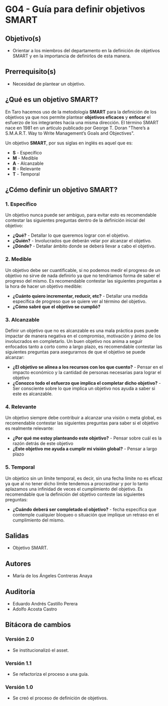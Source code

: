 # G04 - Guía para definir objetivos SMART

## Objetivo(s)

- Orientar a los miembros del departamento en la definición de objetivos SMART y en la importancia de definirlos de esta manera.

## Prerrequisito(s)

- Necesidad de plantear un objetivo.

## ¿Qué es un objetivo SMART?

En Taro hacemos uso de la metodología **SMART** para la definición de los objetivos ya que nos permite plantear **objetivos eficaces** y **enfocar** el esfuerzo de los integrantes hacia una misma dirección. El término SMART nace en 1981 en un artículo publicado por George T. Doran "There’s a S.M.A.R.T. Way to Write Management’s Goals and Objectives".

Un objetivo **SMART**, por sus siglas en inglés es aquel que es:

- **S** - Específico
- **M** - Medible
- **A** - Alcanzable
- **R** - Relevante
- **T** - Temporal

## ¿Cómo definir un objetivo SMART?

### 1. Específico

Un objetivo nunca puede ser ambiguo, para evitar esto es recomendable contestar las siguientes preguntas dentro de la definición inicial del objetivo:

- **¿Qué?** - Detallar lo que queremos lograr con el objetivo.
- **¿Quién?** - Involucrados que deberán velar por alcanzar el objetivo.
- **¿Dónde?** - Detallar ámbito donde se deberá llevar a cabo el objetivo.

### 2. Medible

Un objetivo debe ser cuantificable, si no podemos medir el progreso de un objetivo no sirve de nada definirlo ya que no tendríamos forma de saber el progreso del mismo. Es recomendable contestar las siguientes preguntas a la hora de hacer un objetivo medible:

- **¿Cuánto quiero incrementar, reducir, etc?** - Detallar una medida específica de progreso que se quiere ver al término del objetivo.
- **¿Cómo sabré que el objetivo se cumplió?**

### 3. Alcanzable

Definir un objetivo que no es alcanzable es una mala práctica pues puede impactar de manera negativa en el compromiso, motivación y ánimo de los involucrados en completarlo. Un buen objetivo nos anima a seguir enfocados tanto a corto como a largo plazo, es recomendable contestar las siguientes preguntas para asegurarnos de que el objetivo se puede alcanzar:

- **¿El objetivo se alinea a los recursos con los que cuento?** - Pensar en el impacto económico y la cantidad de personas necesarias para lograr el objetivo
- **¿Conozco todo el esfuerzo que implica el completar dicho objetivo?** - Ser consciente sobre lo que implica un objetivo nos ayuda a saber si este es alcanzable.

### 4. Relevante

Un objetivo siempre debe contribuir a alcanzar una visión o meta global, es recomendable contestar las siguientes preguntas para saber si el objetivo es realmente relevante:

- **¿Por qué me estoy planteando este objetivo?** - Pensar sobre cuál es la razón detrás de este objetivo
- **¿Este objetivo me ayuda a cumplir mi visión global?** - Pensar a largo plazo

### 5. Temporal

Un objetico sin un límite temporal, es decir, sin una fecha límite no es eficaz ya que al no tener dicho límite tendemos a procrastinar y por lo tanto aplazamos una infinidad de veces el cumplimiento del objetivo. Es recomendable que la definición del objetivo conteste las siguientes preguntas:

- **¿Cuándo deberá ser completado el objetivo?** - fecha específica que contemple cualquier bloqueo o situación que implique un retraso en el cumplimiento del mismo.

## Salidas

- Objetivo SMART.

## Autores

- María de los Ángeles Contreras Anaya

## Auditoría

- Eduardo Andrés Castillo Perera
- Adolfo Acosta Castro

## Bitácora de cambios

### Versión 2.0

- Se institucionalizó el asset.

### Versión 1.1

- Se refactoriza el proceso a una guía.

### Versión 1.0

- Se creó el proceso de definición de objetivos.
